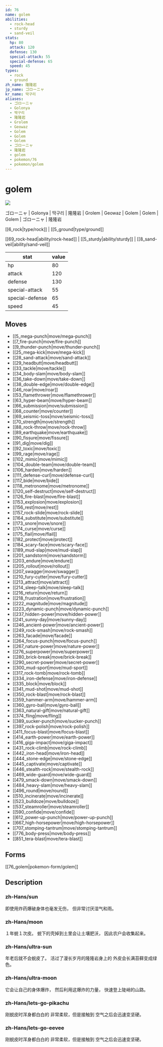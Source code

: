 ```yaml
---
id: 76
name: golem
abilities:
  - rock-head
  - sturdy
  - sand-veil
stats:
  hp: 80
  attack: 120
  defense: 130
  special-attack: 55
  special-defense: 65
  speed: 45
types:
  - rock
  - ground
zh_name: 隆隆岩
jp_name: ゴローニャ
kr_name: 딱구리
aliases:
  - ゴローニャ
  - Golonya
  - 딱구리
  - 隆隆岩
  - Grolem
  - Geowaz
  - Golem
  - Golem
  - Golem
  - ゴローニャ
  - 隆隆岩
  - golem
  - pokemon/76
  - pokemon/golem
---
```

# golem

![](https://raw.githubusercontent.com/PokeAPI/sprites/master/sprites/pokemon/76.png)

ゴローニャ | Golonya | 딱구리 | 隆隆岩 | Grolem | Geowaz | Golem | Golem | Golem | ゴローニャ | 隆隆岩

[[6_rock|type/rock]] | [[5_ground|type/ground]]

[[69_rock-head|ability/rock-head]] | [[5_sturdy|ability/sturdy]] | [[8_sand-veil|ability/sand-veil]]

|stat|value|
|---|---|
|hp|80|
|attack|120|
|defense|130|
|special-attack|55|
|special-defense|65|
|speed|45|


## Moves

- [[5_mega-punch|move/mega-punch]]
- [[7_fire-punch|move/fire-punch]]
- [[9_thunder-punch|move/thunder-punch]]
- [[25_mega-kick|move/mega-kick]]
- [[28_sand-attack|move/sand-attack]]
- [[29_headbutt|move/headbutt]]
- [[33_tackle|move/tackle]]
- [[34_body-slam|move/body-slam]]
- [[36_take-down|move/take-down]]
- [[38_double-edge|move/double-edge]]
- [[46_roar|move/roar]]
- [[53_flamethrower|move/flamethrower]]
- [[63_hyper-beam|move/hyper-beam]]
- [[66_submission|move/submission]]
- [[68_counter|move/counter]]
- [[69_seismic-toss|move/seismic-toss]]
- [[70_strength|move/strength]]
- [[88_rock-throw|move/rock-throw]]
- [[89_earthquake|move/earthquake]]
- [[90_fissure|move/fissure]]
- [[91_dig|move/dig]]
- [[92_toxic|move/toxic]]
- [[99_rage|move/rage]]
- [[102_mimic|move/mimic]]
- [[104_double-team|move/double-team]]
- [[106_harden|move/harden]]
- [[111_defense-curl|move/defense-curl]]
- [[117_bide|move/bide]]
- [[118_metronome|move/metronome]]
- [[120_self-destruct|move/self-destruct]]
- [[126_fire-blast|move/fire-blast]]
- [[153_explosion|move/explosion]]
- [[156_rest|move/rest]]
- [[157_rock-slide|move/rock-slide]]
- [[164_substitute|move/substitute]]
- [[173_snore|move/snore]]
- [[174_curse|move/curse]]
- [[175_flail|move/flail]]
- [[182_protect|move/protect]]
- [[184_scary-face|move/scary-face]]
- [[189_mud-slap|move/mud-slap]]
- [[201_sandstorm|move/sandstorm]]
- [[203_endure|move/endure]]
- [[205_rollout|move/rollout]]
- [[207_swagger|move/swagger]]
- [[210_fury-cutter|move/fury-cutter]]
- [[213_attract|move/attract]]
- [[214_sleep-talk|move/sleep-talk]]
- [[216_return|move/return]]
- [[218_frustration|move/frustration]]
- [[222_magnitude|move/magnitude]]
- [[223_dynamic-punch|move/dynamic-punch]]
- [[237_hidden-power|move/hidden-power]]
- [[241_sunny-day|move/sunny-day]]
- [[246_ancient-power|move/ancient-power]]
- [[249_rock-smash|move/rock-smash]]
- [[263_facade|move/facade]]
- [[264_focus-punch|move/focus-punch]]
- [[267_nature-power|move/nature-power]]
- [[276_superpower|move/superpower]]
- [[280_brick-break|move/brick-break]]
- [[290_secret-power|move/secret-power]]
- [[300_mud-sport|move/mud-sport]]
- [[317_rock-tomb|move/rock-tomb]]
- [[334_iron-defense|move/iron-defense]]
- [[335_block|move/block]]
- [[341_mud-shot|move/mud-shot]]
- [[350_rock-blast|move/rock-blast]]
- [[359_hammer-arm|move/hammer-arm]]
- [[360_gyro-ball|move/gyro-ball]]
- [[363_natural-gift|move/natural-gift]]
- [[374_fling|move/fling]]
- [[389_sucker-punch|move/sucker-punch]]
- [[397_rock-polish|move/rock-polish]]
- [[411_focus-blast|move/focus-blast]]
- [[414_earth-power|move/earth-power]]
- [[416_giga-impact|move/giga-impact]]
- [[431_rock-climb|move/rock-climb]]
- [[442_iron-head|move/iron-head]]
- [[444_stone-edge|move/stone-edge]]
- [[445_captivate|move/captivate]]
- [[446_stealth-rock|move/stealth-rock]]
- [[469_wide-guard|move/wide-guard]]
- [[479_smack-down|move/smack-down]]
- [[484_heavy-slam|move/heavy-slam]]
- [[496_round|move/round]]
- [[510_incinerate|move/incinerate]]
- [[523_bulldoze|move/bulldoze]]
- [[537_steamroller|move/steamroller]]
- [[590_confide|move/confide]]
- [[612_power-up-punch|move/power-up-punch]]
- [[667_high-horsepower|move/high-horsepower]]
- [[707_stomping-tantrum|move/stomping-tantrum]]
- [[776_body-press|move/body-press]]
- [[851_tera-blast|move/tera-blast]]

## Forms



[[76_golem|pokemon-form/golem]]

## Description

### zh-Hans/sun

即使用炸药爆破身体也毫发无伤，
但非常讨厌湿气和雨。

### zh-Hans/moon

１年蜕１次皮。
蜕下的壳掉到土里会让土壤肥沃，
因此农户会收集起来。

### zh-Hans/ultra-sun

年老后就不会蜕皮了。
活过了漫长岁月的隆隆岩身上的
外皮会长满苔藓变成绿色。

### zh-Hans/ultra-moon

它会让自己的身体爆炸，
然后利用这爆炸的力量，
快速登上陡峭的山路。

### zh-Hans/lets-go-pikachu

刚蜕皮时浑身都白白的
非常柔软，但是接触到
空气之后会迅速变坚硬。

### zh-Hans/lets-go-eevee

刚蜕皮时浑身都白白的
非常柔软，但是接触到
空气之后会迅速变坚硬。

